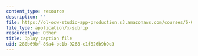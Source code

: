 ```yaml
---
content_type: resource
description: ''
file: https://ol-ocw-studio-app-production.s3.amazonaws.com/courses/6-046j-design-and-analysis-of-algorithms-spring-2015/280b69bf89a4bc1b9268c1f826b9b9e3_ojdXVFQfZPw.srt
file_type: application/x-subrip
resourcetype: Other
title: 3play caption file
uid: 280b69bf-89a4-bc1b-9268-c1f826b9b9e3
---
```

